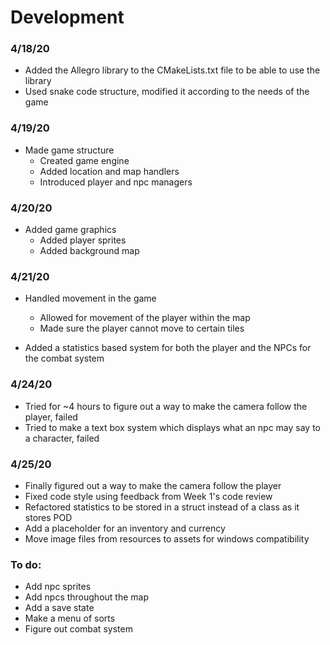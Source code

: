 # Development

### 4/18/20
* Added the Allegro library to the CMakeLists.txt file to be able to use the library
* Used snake code structure, modified it according to the needs of the game

### 4/19/20
* Made game structure
    * Created game engine
    * Added location and map handlers
    * Introduced player and npc managers

### 4/20/20
* Added game graphics
    * Added player sprites
    * Added background map

### 4/21/20
* Handled movement in the game
    * Allowed for movement of the player within the map
    * Made sure the player cannot move to certain tiles

* Added a statistics based system for both the player and the NPCs for the combat system

### 4/24/20
* Tried for ~4 hours to figure out a way to make the camera follow the player, failed
* Tried to make a text box system which displays what an npc may say to a character, failed

### 4/25/20
* Finally figured out a way to make the camera follow the player
* Fixed code style using feedback from Week 1's code review
* Refactored statistics to be stored in a struct instead of a class as it stores POD
* Add a placeholder for an inventory and currency
* Move image files from resources to assets for windows compatibility

### To do:
* Add npc sprites
* Add npcs throughout the map
* Add a save state
* Make a menu of sorts
* Figure out combat system